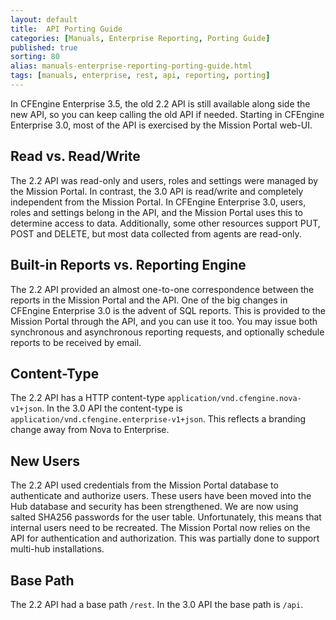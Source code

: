 ```yaml
---
layout: default
title:  API Porting Guide
categories: [Manuals, Enterprise Reporting, Porting Guide]
published: true
sorting: 80
alias: manuals-enterprise-reporting-porting-guide.html
tags: [manuals, enterprise, rest, api, reporting, porting]
---
```


In CFEngine Enterprise 3.5, the old 2.2 API is still available along 
side the new API, so you can keep calling the old API if needed. Starting in 
CFEngine Enterprise 3.0, most of the API is exercised by the Mission Portal
web-UI.


## Read vs. Read/Write

The 2.2 API was read-only and users, roles and settings were managed by
the Mission Portal. In contrast, the 3.0 API is read/write and
completely independent from the Mission Portal. In CFEngine
Enterprise 3.0, users, roles and settings belong in the API, and the
Mission Portal uses this to determine access to data. Additionally, some
other resources support PUT, POST and DELETE, but most data collected
from agents are read-only.


## Built-in Reports vs. Reporting Engine

The 2.2 API provided an almost one-to-one correspondence between the
reports in the Mission Portal and the API. One of the big changes in
CFEngine Enterprise 3.0 is the advent of SQL reports. This is provided
to the Mission Portal through the API, and you can use it too. You may
issue both synchronous and asynchronous reporting requests, and
optionally schedule reports to be received by email.


## Content-Type

The 2.2 API has a HTTP content-type `application/vnd.cfengine.nova-v1+json`. 
In the 3.0 API the content-type is 
`application/vnd.cfengine.enterprise-v1+json`. This reflects a
branding change away from Nova to Enterprise.

## New Users

The 2.2 API used credentials from the Mission Portal database to
authenticate and authorize users. These users have been moved into the
Hub database and security has been strengthened. We are now using salted
SHA256 passwords for the user table. Unfortunately, this means that
internal users need to be recreated. The Mission Portal now relies on
the API for authentication and authorization. This was partially done to
support multi-hub installations.

## Base Path

The 2.2 API had a base path `/rest`. In the 3.0 API the base path is
`/api`.
